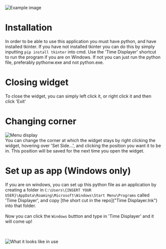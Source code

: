 ![Example image](https://drive.google.com/uc?export=view&id=1YY1TYIyqwY3lSTt9J8_CnomEkG_zY-I- "What it looks like (Not to scale)")
# Installation
In order to be able to use this application you must have python, and have installed tkinter. If you have not installed tkinter you can do this by simply inputting `pip install tkinter` into cmd. Use the 'Time Displayer' shortcut to run the program if you are on Windows. If not you can just run the python file, preferably pythonw.exe and not python.exe.

# Closing widget
To close the widget, you can simply left click it, or right click it and then click 'Exit'

# Changing corner
![Menu display](https://www.mediafire.com/view/obih9x00jreh8z0/menu.png/file "Right click menus") <br/>
You can change the corner at which the widget stays by right clicking the widget, hovering over 'Set Side...', and clicking the position you want it to be in. This position will be saved for the next time you open the widget.

# Set up as app (Windows only)
If you are on windows, you can set up this python file as an application by creating a folder in `C:\Users\{INSERT YOUR USER}\AppData\Roaming\Microsoft\Windows\Start Menu\Programs` called 'Time Displayer', and copy [the short cut in the repo]("Time Displayer.lnk") into that folder. 
<br/><br/>
Now you can click the `Windows` buttton and type in 'Time Displayer' and it will come up!

<br/><br/>
![What it looks like in use](https://drive.google.com/uc?export=view&id=1rPMyzLP-CYFc9i8HKjbjl31gmcwH_trE "What it looks like in use")

